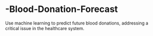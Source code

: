 # -Blood-Donation-Forecast
Use machine learning to predict future blood donations, addressing a critical issue in the healthcare system.
